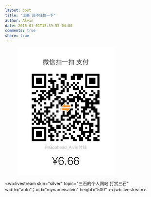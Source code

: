 ```yaml
---
layout: post
title: "土豪 还不任性一下"
author: Alvin
date: 2015-01-01T15:39:55-04:00
comments: true
share: true
---
```



<figure >
<img src="/images/6.66.jpg" alt="wechat">
</figure>

<wb:livestream skin="silver" topic="三石的个人网站|打赏三石" width="auto"；uid="mynameisalvin" height="500" ></wb:livestream>




<!-- 多说评论框 start -->
<div class="ds-thread" data-thread-key="tips" data-title="tips" ></div>
<!-- 多说评论框 end -->
<!-- 多说公共JS代码 start (一个网页只需插入一次) -->
<script type="text/javascript">
var duoshuoQuery = {short_name:"goaheadalvin"};
(function() {
var ds = document.createElement('script');
ds.type = 'text/javascript';ds.async = true;
ds.src = (document.location.protocol == 'https:' ? 'https:' : 'http:') + '//static.duoshuo.com/embed.js';
ds.charset = 'UTF-8';
(document.getElementsByTagName('head')[0] 
|| document.getElementsByTagName('body')[0]).appendChild(ds);
})();
</script>
<!-- 多说公共JS代码 end -->
